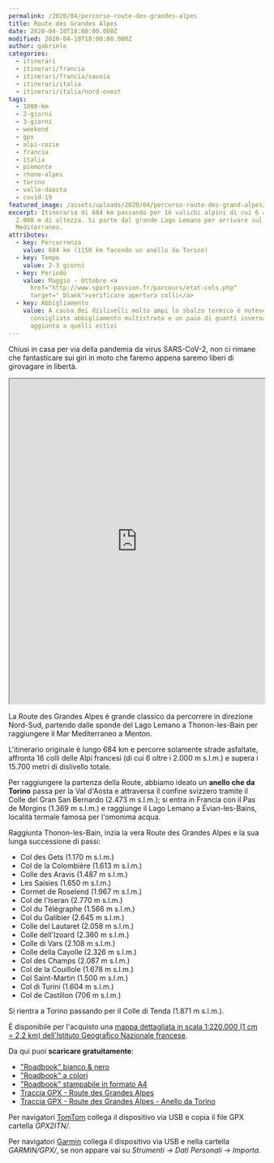 ```yaml
---
permalink: /2020/04/percorso-route-des-grandes-alpes
title: Route des Grandes Alpes
date: 2020-04-10T18:00:00.000Z
modified: 2020-04-10T18:00:00.000Z
author: gabriele
categories:
  - itinerari
  - itinerari/francia
  - itinerari/francia/savoia
  - itinerari/italia
  - itinerari/italia/nord-ovest
tags:
  - 1000-km
  - 2-giorni
  - 3-giorni
  - weekend
  - gpx
  - alpi-cozie
  - francia
  - italia
  - piemonte
  - rhone-alpes
  - torino
  - valle-daosta
  - covid-19
featured_image: /assets/uploads/2020/04/percorso-route-des-grand-alpes/featured-image.jpg
excerpt: Itinerario di 684 km passando per 16 valichi alpini di cui 6 a più di
  2.000 m di altezza. Si parte dal grande Lago Lemano per arrivare sul Mar
  Mediterraneo.
attributes:
  - key: Percorrenza
    value: 684 km (1150 km facendo un anello da Torino)
  - key: Tempo
    value: 2-3 giorni
  - key: Periodo
    value: Maggio - Ottobre <a
      href="http://www.sport-passion.fr/parcours/etat-cols.php"
      target="_blank">verificare apertura colli</a>
  - key: Abbigliamento
    value: A causa dei dislivelli molto ampi lo sbalzo termico è notevole,
      consigliato abbigliamento multistrato e un paio di guanti invernali in
      aggiunta a quelli estivi
---
```

Chiusi in casa per via della pandemia da virus SARS-CoV-2, non ci rimane che fantasticare sui giri in moto che faremo appena saremo liberi di girovagare in libertà.

<iframe src="https://www.google.com/maps/d/u/2/embed?mid=1dXZPnBCUsN1oP6Qd9_DuufahThKK_YAG" width="100%" height="640"></iframe>

La Route des Grandes Alpes è grande classico da percorrere in direzione Nord-Sud, partendo dalle sponde del Lago Lemano a Thonon-les-Bain per raggiungere il Mar Mediterraneo a Menton.

L'itinerario originale è lungo 684 km e percorre solamente strade asfaltate, affronta 16 colli delle Alpi francesi (di cui 6 oltre i 2.000 m s.l.m.) e supera i 15.700 metri di dislivello totale.

Per raggiungere la partenza della Route, abbiamo ideato un **anello che da Torino** passa per la Val d'Aosta e attraversa il confine svizzero tramite il Colle del Gran San Bernardo (2.473 m s.l.m.);
si entra in Francia con il Pas de Morgins (1.369 m s.l.m.) e raggiunge il Lago Lemano a Évian-les-Bains, località termale famosa per l'omonima acqua.

Raggiunta Thonon-les-Bain, inzia la vera Route des Grandes Alpes e la sua lunga successione di passi:

* Col des Gets (1.170 m s.l.m.)
* Col de la Colombière (1.613 m s.l.m.)
* Colle des Aravis (1.487 m s.l.m.)
* Les Saisies (1.650 m s.l.m.)
* Cormet de Roselend (1.967 m s.l.m.)
* Col de l'Iseran (2.770 m s.l.m.)
* Col du Télégraphe (1.566 m s.l.m.)
* Col du Galibier (2.645 m s.l.m.)
* Colle del Lautaret (2.058 m s.l.m.)
* Colle dell'Izoard (2.360 m s.l.m.)
* Colle di Vars (2.108 m s.l.m.)
* Colle della Cayolle (2.326 m s.l.m.)
* Col des Champs (2.087 m s.l.m.)
* Col de la Couillole (1.678 m s.l.m.)
* Col Saint-Martin (1.500 m s.l.m.)
* Col di Turini (1.604 m s.l.m.)
* Col de Castillon (706 m s.l.m.)

Si rientra a Torino passando per il Colle di Tenda (1.871 m s.l.m.).

È disponibile per l'acquisto una [mappa dettagliata in scala 1:220.000 (1 cm = 2,2 km) dell'Istituto Geografico Nazionale francese](https://amzn.to/3EbdbGH).

Da qui puoi **scaricare gratuitamente**:

* ["Roadbook" bianco & nero](/assets/uploads/2020/04/percorso-route-des-grand-alpes/risorse/route_des_grandes_alpes-bw.pdf)
* ["Roadbook" a colori](/assets/uploads/2020/04/percorso-route-des-grand-alpes/risorse/route_des_grandes_alpes-color.pdf)
* ["Roadbook" stampabile in formato A4](/assets/uploads/2020/04/percorso-route-des-grand-alpes/risorse/route_des_grandes_alpes-a4.pdf)
* [Traccia GPX - Route des Grandes Alpes](/assets/uploads/2020/04/percorso-route-des-grand-alpes/risorse/route_des_grandes_alpes.gpx)
* [Traccia GPX - Route des Grandes Alpes - Anello da Torino](/assets/uploads/2020/04/percorso-route-des-grand-alpes/risorse/route_des_grandes_alpes-anello_torino.gpx)

<div class="message pro-tip">
  <p>Per navigatori <a href="https://amzn.to/34pYRZv" target="_blank">TomTom</a> collega il dispositivo via USB e copia il file GPX cartella <em>GPX2ITN/</em>.</p>
  <p>Per navigatori <a href="https://amzn.to/2UZJxzJ" target="_blank">Garmin</a> collega il dispositivo via USB e nella cartella <em>GARMIN/GPX/</em>, se non appare vai su <em>Strumenti -> Dati Personali -> Importa</em>.</p>
</div>
